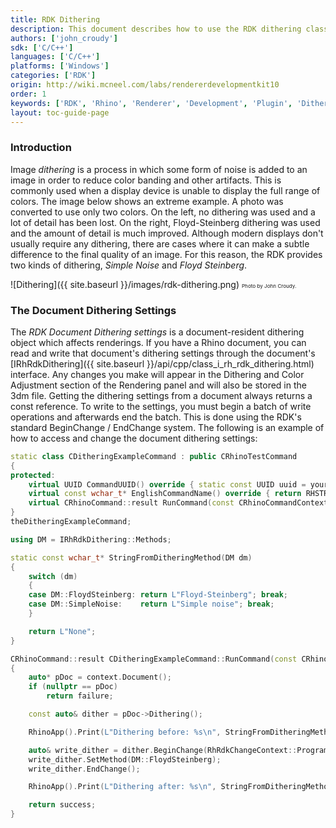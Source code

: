 ```yaml
---
title: RDK Dithering
description: This document describes how to use the RDK dithering classes in C/C++.
authors: ['john_croudy']
sdk: ['C/C++']
languages: ['C/C++']
platforms: ['Windows']
categories: ['RDK']
origin: http://wiki.mcneel.com/labs/rendererdevelopmentkit10
order: 1
keywords: ['RDK', 'Rhino', 'Renderer', 'Development', 'Plugin', 'Dithering']
layout: toc-guide-page
---
```

### Introduction
Image _dithering_ is a process in which some form of noise is added to an image in order to reduce color banding and other artifacts. This is commonly used when a display device is unable to display the full range of colors. The image below shows an extreme example. A photo was converted to use only two colors. On the left, no dithering was used and a lot of detail has been lost. On the right, Floyd-Steinberg dithering was used and the amount of detail is much improved. Although modern displays don't usually require any dithering, there are cases where it can make a subtle difference to the final quality of an image. For this reason, the RDK provides two kinds of dithering, _Simple Noise_ and _Floyd Steinberg_.

![Dithering]({{ site.baseurl }}/images/rdk-dithering.png)
<small><small><small>Photo by John Croudy.</small></small></small>

### The Document Dithering Settings
The _RDK Document Dithering settings_ is a document-resident dithering object which affects renderings. If you have a Rhino document, you can read and write that document's dithering settings through the document's [IRhRdkDithering]({{ site.baseurl }}/api/cpp/class_i_rh_rdk_dithering.html) interface. Any changes you make will appear in the Dithering and Color Adjustment section of the Rendering panel and will also be stored in the 3dm file. Getting the dithering settings from a document always returns a const reference. To write to the settings, you must begin a batch of write operations and afterwards end the batch. This is done using the RDK's standard BeginChange / EndChange system. The following is an example of how to access and change the document dithering settings:
```cpp
static class CDitheringExampleCommand : public CRhinoTestCommand
{
protected:
	virtual UUID CommandUUID() override { static const UUID uuid = your_uuid_here; return uuid; }
	virtual const wchar_t* EnglishCommandName() override { return RHSTR_LIT(L"DitheringExample"); }
	virtual CRhinoCommand::result RunCommand(const CRhinoCommandContext& context) override;
}
theDitheringExampleCommand;

using DM = IRhRdkDithering::Methods;

static const wchar_t* StringFromDitheringMethod(DM dm)
{
	switch (dm)
	{
	case DM::FloydSteinberg: return L"Floyd-Steinberg"; break;
	case DM::SimpleNoise:    return L"Simple noise"; break;
	}

	return L"None";
}

CRhinoCommand::result CDitheringExampleCommand::RunCommand(const CRhinoCommandContext& context)
{
	auto* pDoc = context.Document();
	if (nullptr == pDoc)
		return failure;

	const auto& dither = pDoc->Dithering();

	RhinoApp().Print(L"Dithering before: %s\n", StringFromDitheringMethod(dither.Method()));

	auto& write_dither = dither.BeginChange(RhRdkChangeContext::Program);
	write_dither.SetMethod(DM::FloydSteinberg);
	write_dither.EndChange();

	RhinoApp().Print(L"Dithering after: %s\n", StringFromDitheringMethod(dither.Method()));

	return success;
}
```
